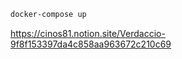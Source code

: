 ```bash
docker-compose up
```

https://cinos81.notion.site/Verdaccio-9f8f153397da4c858aa963672c210c69

